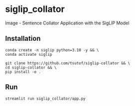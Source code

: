 # siglip_collator
Image - Sentence Collator Application with the SigLIP Model

## Installation

```
conda create -n siglip python=3.10 -y && \
conda activate siglip
```

```
git clone https://github.com/tsutof/siglip-collator && \
cd siglip-collator && \
pip install -e .
```

## Run

```
streamlit run siglip_collator/app.py
```